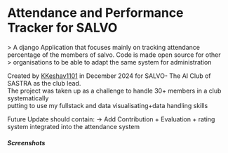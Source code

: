 <h1> Attendance and Performance Tracker for SALVO </h1>
> A django Application that focuses mainly on tracking attendance percentage of the members of salvo. Code is made open source for other<br>
> organisations to be able to adapt the same system for administration

Created by <a href="https://github.com/KKeshav1101">KKeshav1101</a> in December 2024 for SALVO- The AI Club of SASTRA as the club lead.<br>
The project was taken up as a challenge to handle 30+ members in a club systematically<br>
putting to use my fullstack and data visualisating+data handling skills

Future Update should contain:
-> Add Contribution + Evaluation + rating system integrated into the attendance system

<h5>Screenshots</h5>
